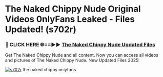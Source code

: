 # The Naked Chippy Nude Original Videos 0nlyFans Leaked - Files Updated! (s702r)

<h3>🔴 CLICK HERE 🌐==►► <a href="https://tinyurl.com/up5wt9bj" rel="nofollow">The Naked Chippy Nude Updated Files</a></h3>

Get The Naked Chippy Nude and all content. Now you can access all videos and pictures of The Naked Chippy Nude. New Updated Files 2025!

[![s702r](https://i.imgur.com/ABiUzMV.gif)](https://tinyurl.com/up5wt9bj)
the naked chippy onlyfans